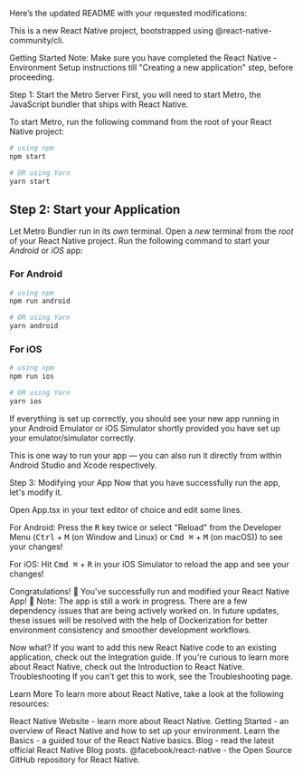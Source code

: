 
Here’s the updated README with your requested modifications:

This is a new React Native project, bootstrapped using @react-native-community/cli.

Getting Started
Note: Make sure you have completed the React Native - Environment Setup instructions till "Creating a new application" step, before proceeding.

Step 1: Start the Metro Server
First, you will need to start Metro, the JavaScript bundler that ships with React Native.

To start Metro, run the following command from the root of your React Native project:

```bash
# using npm
npm start

# OR using Yarn
yarn start
```

## Step 2: Start your Application

Let Metro Bundler run in its _own_ terminal. Open a _new_ terminal from the _root_ of your React Native project. Run the following command to start your _Android_ or _iOS_ app:

### For Android

```bash
# using npm
npm run android

# OR using Yarn
yarn android
```

### For iOS

```bash
# using npm
npm run ios

# OR using Yarn
yarn ios
```
If everything is set up correctly, you should see your new app running in your Android Emulator or iOS Simulator shortly provided you have set up your emulator/simulator correctly.

This is one way to run your app — you can also run it directly from within Android Studio and Xcode respectively.

Step 3: Modifying your App
Now that you have successfully run the app, let's modify it.

Open App.tsx in your text editor of choice and edit some lines.

For Android: Press the <kbd>R</kbd> key twice or select "Reload" from the Developer Menu (<kbd>Ctrl</kbd> + <kbd>M</kbd> (on Window and Linux) or <kbd>Cmd ⌘</kbd> + <kbd>M</kbd> (on macOS)) to see your changes!

For iOS: Hit <kbd>Cmd ⌘</kbd> + <kbd>R</kbd> in your iOS Simulator to reload the app and see your changes!

Congratulations! 🎉
You've successfully run and modified your React Native App! 🚀
Note: The app is still a work in progress. There are a few dependency issues that are being actively worked on. In future updates, these issues will be resolved with the help of Dockerization for better environment consistency and smoother development workflows.

Now what?
If you want to add this new React Native code to an existing application, check out the Integration guide.
If you're curious to learn more about React Native, check out the Introduction to React Native.
Troubleshooting
If you can't get this to work, see the Troubleshooting page.

Learn More
To learn more about React Native, take a look at the following resources:

React Native Website - learn more about React Native.
Getting Started - an overview of React Native and how to set up your environment.
Learn the Basics - a guided tour of the React Native basics.
Blog - read the latest official React Native Blog posts.
@facebook/react-native - the Open Source GitHub repository for React Native.
